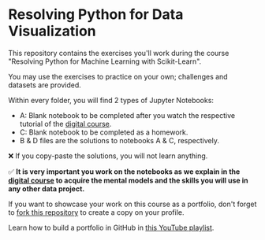 # Resolving Python for Data Visualization

This repository contains the exercises you'll work during the course "Resolving Python for Machine Learning with Scikit-Learn".

You may use the exercises to practice on your own; challenges and datasets are provided.

Within every folder, you will find 2 types of Jupyter Notebooks:

- A: Blank notebook to be completed after you watch the respective tutorial of the [digital course](https://courses.resolvingpython.com/).
- C: Blank notebook to be completed as a homework.
- B & D files are the solutions to notebooks A & C, respectively.

❌ If you copy-paste the solutions, you will not learn anything.

✅ **It is very important you work on the notebooks as we explain in the [digital course](https://courses.resolvingpython.com/) to acquire the mental models and the skills you will use in any other data project.**

If you want to showcase your work on this course as a portfolio, don't forget to [fork this repository](https://github.com/jsulopzs/course-resolving-python-data-visualization/fork) to create a copy on your profile.

Learn how to build a portfolio in GitHub in [this YouTube playlist](https://youtube.com/playlist?list=PL8HtbO24Pl3ilN5mj7w1vnq5tPvBeWk7f).